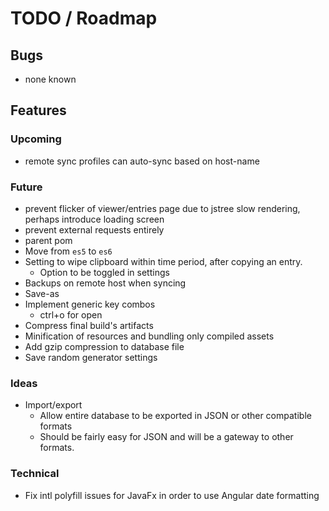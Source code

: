 # TODO / Roadmap

## Bugs
- none known

## Features
### Upcoming
- remote sync profiles can auto-sync based on host-name

### Future
- prevent flicker of viewer/entries page due to jstree slow rendering, perhaps introduce loading screen
- prevent external requests entirely
- parent pom
- Move from `es5` to `es6`
- Setting to wipe clipboard within time period, after copying an entry.
  - Option to be toggled in settings
- Backups on remote host when syncing
- Save-as
- Implement generic key combos
  - ctrl+o for open
- Compress final build's artifacts
- Minification of resources and bundling only compiled assets
- Add gzip compression to database file
- Save random generator settings

### Ideas
- Import/export
  - Allow entire database to be exported in JSON or other compatible formats
  - Should be fairly easy for JSON and will be a gateway to other formats.

### Technical
- Fix intl polyfill issues for JavaFx in order to use Angular date formatting
